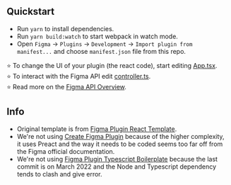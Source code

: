 ## Quickstart

- Run `yarn` to install dependencies.
- Run `yarn build:watch` to start webpack in watch mode.
- Open `Figma` -> `Plugins` -> `Development` -> `Import plugin from manifest...` and choose `manifest.json` file from this repo.

⭐ To change the UI of your plugin (the react code), start editing [App.tsx](./src/app/components/App.tsx).  
⭐ To interact with the Figma API edit [controller.ts](./src/plugin/controller.ts).  
⭐ Read more on the [Figma API Overview](https://www.figma.com/plugin-docs/api/api-overview/).

## Info
- Original template is from [Figma Plugin React Template](https://github.com/nirsky/figma-plugin-react-template).
- We're not using [Create Figma Plugin](https://yuanqing.github.io/create-figma-plugin/) because of the higher complexity, it uses Preact and the way it needs to be coded seems too far off from the Figma official documentation.
- We're not using [Figma Plugin Typescript Boilerplate](https://github.com/aarongarciah/figma-plugin-typescript-boilerplate) because the last commit is on March 2022 and the Node and Typescript dependency tends to clash and give error.